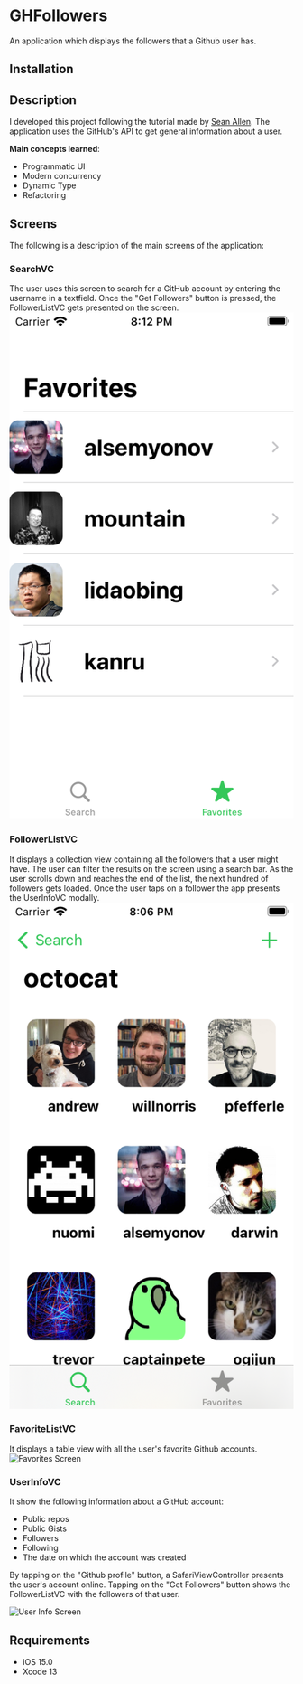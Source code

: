 # GHFollowers
An application which displays the followers that a Github user has. 
## Installation

## Description
I developed this project following the tutorial made by [Sean Allen](https://twitter.com/seanallen_dev). The application uses the GitHub's API to get general information about a user.

**Main concepts learned**:
 - Programmatic UI
 - Modern concurrency
 - Dynamic Type
 - Refactoring
## Screens
The following is a description of the main screens of the application:
### SearchVC
The user uses this screen to search for a GitHub account by entering the username in a textfield. Once the "Get Followers" button is pressed, the FollowerListVC gets presented on the screen.
![Search Screen](GHFollowers/Resources/FavoriteListVC-Interface.png)

### FollowerListVC
It displays a collection view containing all the followers that a user might have. The user can filter the results on the screen using a search bar. As the user scrolls down and reaches the end of the list, the next hundred of followers gets loaded. Once the user taps on a follower the app presents the UserInfoVC modally.
![Followers Screen](GHFollowers/Resources/FollowerListVC-Interface.png)

### FavoriteListVC
It displays a table view with all the user's favorite Github accounts.
![Favorites Screen](../Resources/FavoriteListVC-Interface.png)

### UserInfoVC
It show the following information about a GitHub account:
* Public repos
* Public Gists
* Followers
* Following
* The date on which the account was created

By tapping on the "Github profile" button, a SafariViewController presents the user's account online. Tapping on the "Get Followers" button shows the FollowerListVC with the followers of that user.

![User Info Screen](../Resources/UserInfoVC.png)

## Requirements
* iOS 15.0
* Xcode 13
